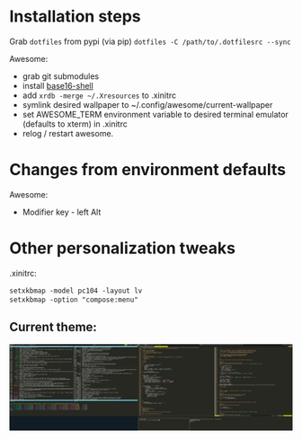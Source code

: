 Installation steps
==================
Grab `dotfiles` from pypi (via pip)
`dotfiles -C /path/to/.dotfilesrc --sync`

Awesome:
* grab git submodules
* install [base16-shell](https://github.com/chriskempson/base16-shell)
* add `xrdb -merge ~/.Xresources` to .xinitrc
* symlink desired wallpaper to ~/.config/awesome/current-wallpaper
* set AWESOME_TERM environment variable to desired terminal emulator (defaults
to xterm) in .xinitrc
* relog / restart awesome.

Changes from environment defaults
=================================
Awesome:
* Modifier key - left Alt

Other personalization tweaks
============================
.xinitrc:

    setxkbmap -model pc104 -layout lv
    setxkbmap -option "compose:menu"


## Current theme:
![Current theme](https://github.com/skakri/dotfiles/raw/master/screenshot.png "")
